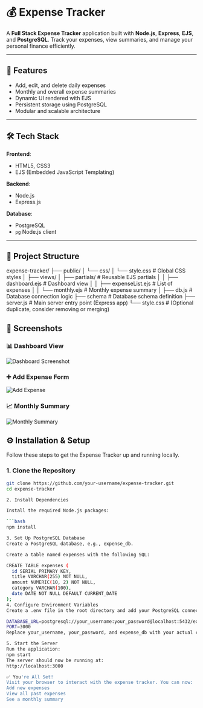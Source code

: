 # 💰 Expense Tracker

A **Full Stack Expense Tracker** application built with **Node.js**, **Express**, **EJS**, and **PostgreSQL**. Track your expenses, view summaries, and manage your personal finance efficiently.

---

## 🚀 Features

- Add, edit, and delete daily expenses
- Monthly and overall expense summaries
- Dynamic UI rendered with EJS
- Persistent storage using PostgreSQL
- Modular and scalable architecture

---

## 🛠️ Tech Stack

**Frontend**:
- HTML5, CSS3
- EJS (Embedded JavaScript Templating)

**Backend**:
- Node.js
- Express.js

**Database**:
- PostgreSQL
- `pg` Node.js client

---

## 📁 Project Structure
expense-tracker/
├── public/
│ └── css/
│ └── style.css # Global CSS styles
│
├── views/
│ ├── partials/ # Reusable EJS partials
│ │ ├── dashboard.ejs # Dashboard view
│ │ ├── expenseList.ejs # List of expenses
│ │ └── monthly.ejs # Monthly expense summary
│
├── db.js # Database connection logic
├── schema # Database schema definition
├── server.js # Main server entry point (Express app)
└── style.css # (Optional duplicate, consider removing or merging)

## 📸 Screenshots

### 📊 Dashboard View
![Dashboard Screenshot](<img width="1920" height="1080" alt="image" src="https://github.com/user-attachments/assets/5cce741a-e990-4b9d-bff8-6ec6f2c598e7" />)

### ➕ Add Expense Form
![Add Expense](<img width="1920" height="1080" alt="Screenshot (21)" src="https://github.com/user-attachments/assets/fe5ee422-19e8-4775-a2d2-35e8c1f742f8" />)

### 📈 Monthly Summary
![Monthly Summary](<img width="1920" height="1080" alt="Screenshot (22)" src="https://github.com/user-attachments/assets/fe545a57-b8b7-4e91-8ec7-c3c11d06faf7" />)

## ⚙️ Installation & Setup

Follow these steps to get the Expense Tracker up and running locally.

### 1. Clone the Repository

```bash
git clone https://github.com/your-username/expense-tracker.git
cd expense-tracker

2. Install Dependencies

Install the required Node.js packages:

```bash
npm install

3. Set Up PostgreSQL Database
Create a PostgreSQL database, e.g., expense_db.

Create a table named expenses with the following SQL:

CREATE TABLE expenses (
  id SERIAL PRIMARY KEY,
  title VARCHAR(255) NOT NULL,
  amount NUMERIC(10, 2) NOT NULL,
  category VARCHAR(100),
  date DATE NOT NULL DEFAULT CURRENT_DATE
);
4. Configure Environment Variables
Create a .env file in the root directory and add your PostgreSQL connection string:

DATABASE_URL=postgresql://your_username:your_password@localhost:5432/expense_db
PORT=3000
Replace your_username, your_password, and expense_db with your actual credentials.

5. Start the Server
Run the application:
npm start
The server should now be running at:
http://localhost:3000

✅ You're All Set!
Visit your browser to interact with the expense tracker. You can now:
Add new expenses
View all past expenses
See a monthly summary
